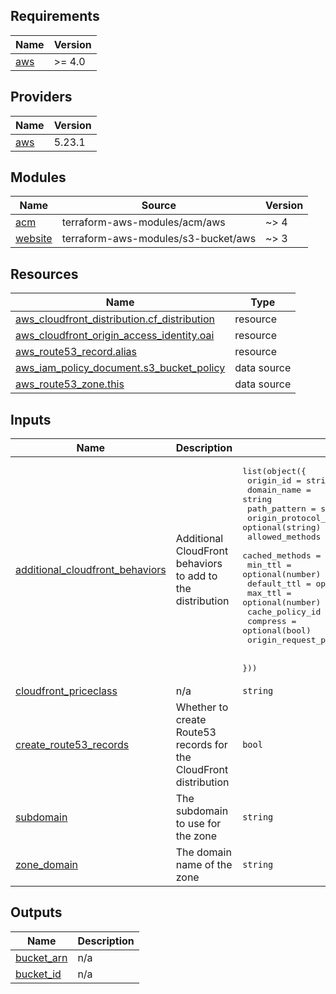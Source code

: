 ## Requirements

| Name | Version |
|------|---------|
| <a name="requirement_aws"></a> [aws](#requirement\_aws) | >= 4.0 |

## Providers

| Name | Version |
|------|---------|
| <a name="provider_aws"></a> [aws](#provider\_aws) | 5.23.1 |

## Modules

| Name | Source | Version |
|------|--------|---------|
| <a name="module_acm"></a> [acm](#module\_acm) | terraform-aws-modules/acm/aws | ~> 4 |
| <a name="module_website"></a> [website](#module\_website) | terraform-aws-modules/s3-bucket/aws | ~> 3 |

## Resources

| Name | Type |
|------|------|
| [aws_cloudfront_distribution.cf_distribution](https://registry.terraform.io/providers/hashicorp/aws/latest/docs/resources/cloudfront_distribution) | resource |
| [aws_cloudfront_origin_access_identity.oai](https://registry.terraform.io/providers/hashicorp/aws/latest/docs/resources/cloudfront_origin_access_identity) | resource |
| [aws_route53_record.alias](https://registry.terraform.io/providers/hashicorp/aws/latest/docs/resources/route53_record) | resource |
| [aws_iam_policy_document.s3_bucket_policy](https://registry.terraform.io/providers/hashicorp/aws/latest/docs/data-sources/iam_policy_document) | data source |
| [aws_route53_zone.this](https://registry.terraform.io/providers/hashicorp/aws/latest/docs/data-sources/route53_zone) | data source |

## Inputs

| Name | Description | Type | Default | Required |
|------|-------------|------|---------|:--------:|
| <a name="input_additional_cloudfront_behaviors"></a> [additional\_cloudfront\_behaviors](#input\_additional\_cloudfront\_behaviors) | Additional CloudFront behaviors to add to the distribution | <pre>list(object({<br>    origin_id                = string<br>    domain_name              = string<br>    path_pattern             = string<br>    origin_protocol_policy   = optional(string)<br>    allowed_methods          = optional(list(string))<br>    cached_methods           = optional(list(string))<br>    min_ttl                  = optional(number)<br>    default_ttl              = optional(number)<br>    max_ttl                  = optional(number)<br>    cache_policy_id          = optional(string)<br>    compress                 = optional(bool)<br>    origin_request_policy_id = optional(string)<br><br>  }))</pre> | `[]` | no |
| <a name="input_cloudfront_priceclass"></a> [cloudfront\_priceclass](#input\_cloudfront\_priceclass) | n/a | `string` | `"PriceClass_All"` | no |
| <a name="input_create_route53_records"></a> [create\_route53\_records](#input\_create\_route53\_records) | Whether to create Route53 records for the CloudFront distribution | `bool` | `true` | no |
| <a name="input_subdomain"></a> [subdomain](#input\_subdomain) | The subdomain to use for the zone | `string` | n/a | yes |
| <a name="input_zone_domain"></a> [zone\_domain](#input\_zone\_domain) | The domain name of the zone | `string` | n/a | yes |

## Outputs

| Name | Description |
|------|-------------|
| <a name="output_bucket_arn"></a> [bucket\_arn](#output\_bucket\_arn) | n/a |
| <a name="output_bucket_id"></a> [bucket\_id](#output\_bucket\_id) | n/a |
